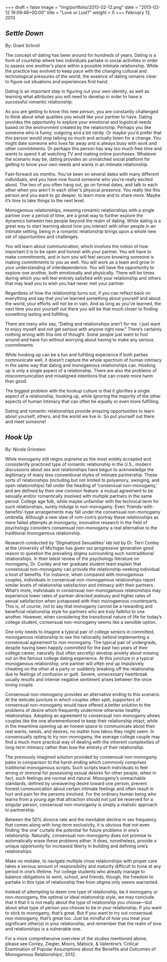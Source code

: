 +++
draft = false
image = "img/portfolio/2013-02-12.png"
date = "2013-02-12 19:09:48+00:00"
title = "Love or Lust?"
weight = 0
+++
February 12, 2013
<!--more-->








##  _Settle Down_


By: Grant Schroll

The concept of dating has been around for hundreds of years. Dating is a form of courtship where two individuals partake in social activities in order to assess one another’s place within a possible intimate relationship. While the practice has evolved to keep pace with the changing cultural and technological pressures of the world, the essence of dating remains clear:  to figure out situations and experiences first hand.

Dating is an important step in figuring out your own identity, as well as learning what attributes you will need to develop in order to have a successful romantic relationship.

As you are getting to know this new person, you are constantly challenged to think about what qualities you would like your partner to have.  Dating provides the opportunity to explore your emotional and logistical needs based on the environment created by the relationship.  Perhaps you like someone who is funny, outgoing and a bit nerdy.  Or maybe you’d prefer that this person would stop talking so much and actually listen for a change.  You might date someone who lives far away and is always busy with work and other commitments.  Or perhaps this person has way too much free time and wants to spend it all watching TV and making online purchases.  Whatever the scenario may be, dating provides an unmatched social platform for getting to know your own needs and wants in an intimate relationship.

Fast-forward six months.  You’ve been on several dates with many different individuals, and you have now found someone who you’re really excited about.  The two of you often hang out, go on formal dates, and talk to each other when you aren't in each other's physical presence.  You really like this person and you want to go deeper, to learn more and to share more.  Maybe it’s time to take things to the next level.

Monogamous relationships, meaning romantic relationships with a single partner over a period of time, are a great way to further explore the dynamics between two people beyond the realm of dating.  While dating is a great way to start learning about how you interact with other people in an intimate setting, being in a romantic relationship brings upon a whole new set of opportunities and challenges.

You will learn about communication, which involves the notion of how important it is to be open and honest with your partner.  You will have to make commitments, and in turn you will feel secure knowing someone is making commitments to you as well.  You will work as a team and grow in your understanding of interdependence.  You will have the opportunity to explore one another, both emotionally and physically.  There will be times during which you will feel entirely satisfied with your relationship and others that may lead you to wish you had never met your partner.

Regardless of how the relationship turns out, if you can reflect back on everything and say that you’ve learned something about yourself and about the world, your efforts will not be in vain.  And as long as you’ve learned, the next time you put yourself out there you will be that much closer to finding something lasting and fulfilling.

There are many who say, “Dating and relationships aren’t for me.  I just want to enjoy myself and not get serious with anyone right now.” There’s certainly nothing wrong with this line of thought.  Some people just want to fool around and have fun without worrying about having to make any serious commitments.

While hooking up can be a fun and fulfilling experience if both parties communicate well, it doesn’t capture the whole spectrum of human intimacy in the same way that dating and monogamous relationships can.  Hooking up is only a single aspect of a relationship.  There are also the problems of miscommunication and misaligned intentions that can create more harm than good.

The biggest problem with the hookup culture is that it glorifies a single aspect of a relationship, hooking up, while ignoring the majority of the other aspects of human intimacy that can often be equally or even more fulfilling.

Dating and romantic relationships provide amazing opportunities to learn about yourself, others, and the world we live in.  So put yourself out there and meet someone!









##  _Hook Up_


By: Nicole Grinstein

While monogamy still reigns supreme as the most widely accepted and consistently practiced type of romantic relationship in the U.S., modern discussions about sex and relationships have begun to acknowledge the legitimacy of many less conventional styles of intimate partnership. These sorts of relationships (including but not limited to polyamory, swinging, and open relationships) fall under the heading of ‘consensual non-monogamy,’ and are defined by their one common feature: a mutual agreement to be sexually and/or romantically involved with multiple partners in the same period. College age folk, while maybe unfamiliar with the technical term for such relationships, surely indulge in non-monogamy. Even ‘friends-with-benefits’-type arrangements may fall under the consensual non-monogamy umbrella. Although a new slew of rom-com’s portray these relationships as mere failed attempts at monogamy, innovative research in the field of psychology considers consensual non-monogamy a real alternative to the traditional monogamous relationship.

Research conducted by ‘Stigmatized Sexualities’ lab led by Dr. Terri Conley at the University of Michigan has given our progressive generation good reason to question the prevailing stigma surrounding such nontraditional relationships. In their latest review of the psychology literature on monogamy, Dr. Conley and her graduate student team explain that consensual non-monogamy can provide the relationship-seeking individual a host of benefits. For instance, when compared with monogamous couples, individuals in consensual non-monogamous relationships report similar levels of relationship satisfaction and intimacy with their partners. What’s more, individuals in consensual non-monogamous relationships may experience lower rates of partner-directed jealousy and higher rates of sexual satisfaction when juxtaposed with their monogamous counterparts. This is, of course, not to say that monogamy cannot be a rewarding and beneficial relationship style for partners who are truly faithful to one another. However, when considering the transitional nature of life for today’s college student, consensual non-monogamy seems like a sensible option.

One only needs to imagine a typical pair of college seniors in committed, monogamous relationship to see the rationality behind implementing a consensual agreement to non-monogamy. The typical pair of undergrads, despite having been happily committed for the past two years of their college career, naturally (but often secretly) develop anxiety about missing out on the famous college dating experience. At this juncture in a typical monogamous relationship, one partner will often end up impulsively cheating on the other at a party or suddenly breaking off the relationship due to feelings of confusion or guilt. Severe, unnecessary heartbreak usually results and intense negative sentiment arises between the once loving couple.

Consensual non-monogamy provides an alternative ending to this scenario. At the delicate juncture in which couples often split, supporters of consensual non-monogamy would have offered a better solution to the problems of desire which frequently undermine otherwise healthy relationships. Adopting an agreement to consensual non-monogamy allows couples like the one aforementioned to keep their relationship intact, while in the meantime opening up an honest space to communicate about their real wants, needs, and desires, no matter how taboo they might seem. In consensually opting to try non-monogamy, the average college couple may find a much more practical way of dealing with the inherent complexities of long-term intimacy rather than lose the entirety of their relationship.

The previously imagined solution provided by consensual non-monogamy pales in comparison to the harsh ending which commonly comprises traditional monogamous scripts. Such scripts teach individuals to feel wrong or immoral for possessing sexual desires for other people, when in fact, such feelings are normal and natural. Monogamy’s unreachable standards, defined by unwavering desire toward one person, prevent honest communication about certain intimate feelings and often result in hurt and pain for the persons involved. For the ordinary human being who learns from a young age that attraction should not just be reserved for a singular person, consensual non-monogamy is simply a realistic approach to partnership.

Between the 50% divorce rate and the inevitable decline in sex frequency that comes along with long-term exclusivity, it is obvious that not even finding ‘the one’ curtails the potential for future problems in one’s relationship. Naturally, consensual non-monogamy does not promise to automatically erase these problems either. It does, nonetheless, provide a unique opportunity for increased liberty in building and defining one’s relationships.

Make no mistake, to navigate multiple close relationships with proper care takes a serious amount of responsibility and maturity difficult to hone at any period in one’s lifetime. For college students who already manage to balance obligations to work, school, and friends, though, the freedom to partake in this type of relationship free from stigma only seems warranted.

Instead of attempting to deem one type of relationship, be it monogamy or non-monogamy, the optimal or ideal relationship style, we may conclude that it that it is not really about the type of relationship you choose—but about what type of person you choose to be in your relationship. If you want to stick to monogamy, that’s great. But if you want to try out consensual non-monogamy, that’s great too. Just be mindful of how you treat your significant other(s) in your relationship, and remember that the realm of love and relationships is a vulnerable one.

For a more comprehensive overview of the studies mentioned above, please see Conley, Ziegler, Moors, Matsick,  & Valentine’s ‘Critical Examination of Popular Assumptions about the Benefits and Outcomes of Monogamous Relationships’, 2012.


